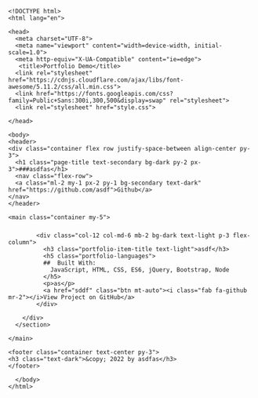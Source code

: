 
    <!DOCTYPE html>
    <html lang="en">
    
    <head>
      <meta charset="UTF-8">
      <meta name="viewport" content="width=device-width, initial-scale=1.0">
      <meta http-equiv="X-UA-Compatible" content="ie=edge">
       <title>Portfolio Demo</title>
      <link rel="stylesheet" href="https://cdnjs.cloudflare.com/ajax/libs/font-awesome/5.11.2/css/all.min.css">
      <link href="https://fonts.googleapis.com/css?family=Public+Sans:300i,300,500&display=swap" rel="stylesheet">
      <link rel="stylesheet" href="style.css">
     
    </head>
    
    <body>
    <header>
    <div class="container flex row justify-space-between align-center py-3">
      <h1 class="page-title text-secondary bg-dark py-2 px-3">###asdfas</h1>
      <nav class="flex-row">
      <a class="ml-2 my-1 px-2 py-1 bg-secondary text-dark" href="https://github.com/asdf">Github</a>
    </nav>
    </header>
  
    <main class="container my-5">
   ### 
   #### 
     
        
  
        
            <div class="col-12 col-md-6 mb-2 bg-dark text-light p-3 flex-column">
              <h3 class="portfolio-item-title text-light">asdf</h3>
              <h5 class="portfolio-languages">
              ##  Built With:
                JavaScript, HTML, CSS, ES6, jQuery, Bootstrap, Node
              </h5>
              <p>as</p>
              <a href="sddf" class="btn mt-auto"><i class="fab fa-github mr-2"></i>View Project on GitHub</a>
            </div>
          
        </div>
      </section>
    
    </main>
  
    <footer class="container text-center py-3">
    <h3 class="text-dark">&copy; 2022 by asdfas</h3>
    </footer>
    
      </body>
    </html>
    